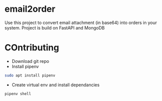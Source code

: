 # email2order
Use this project to convert email attachment (in base64) into orders in your system.
Project is build on FastAPI and MongoDB
# COntributing
- Download git repo
- Install pipenv
```bash
sudo apt install pipenv
```
- Create virtual env and install dependancies
```bash
pipenv shell
```